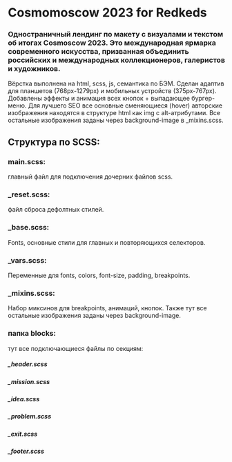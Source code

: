 # Cosmomoscow 2023 for Redkeds
### Одностраничный лендинг по макету с визуалами и текстом об итогах Cosmoscow 2023. Это международная ярмарка современного искусства, призванная объединить российских и международных коллекционеров, галеристов и художников.

Вёрстка выполнена на html, scss, js, семантика по БЭМ. Сделан адаптив для планшетов (768px-1279px) и мобильных устройств (375px-767px). Добавлены эффекты и анимация всех кнопок + выпадающее бургер-меню.
Для лучшего SEO все основные сменяющиеся (hover) авторские изображения находятся в структуре html как img с alt-атрибутами.
Все остальные изображения заданы через background-image в _mixins.scss.

## Структура по SCSS:
### main.scss:
главный файл для подключения дочерних файлов scss.

### _reset.scss:
файл сброса дефолтных стилей.

### _base.scss:
Fonts, основные стили для главных и повторяющихся селекторов.

### _vars.scss:
Переменные для fonts, colors, font-size, padding, breakpoints.

### _mixins.scss:
Набор миксинов для breakpoints, анимаций, кнопок. Также тут все остальные изображения заданы через background-image.

### папка blocks:
тут все подключающиеся файлы по секциям:
##### _header.scss
##### _mission.scss
##### _idea.scss
##### _problem.scss
##### _exit.scss
##### _footer.scss

